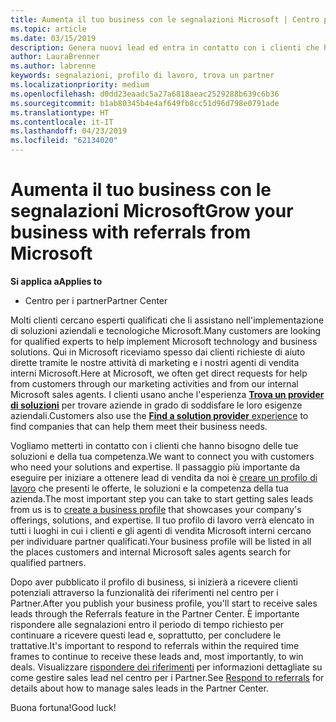 ```yaml
---
title: Aumenta il tuo business con le segnalazioni Microsoft | Centro per i partner
ms.topic: article
ms.date: 03/15/2019
description: Genera nuovi lead ed entra in contatto con i clienti che hanno bisogno di aiuto per implementare i prodotti e le soluzioni Microsoft.
author: LauraBrenner
ms.author: labrenne
keywords: segnalazioni, profilo di lavoro, trova un partner
ms.localizationpriority: medium
ms.openlocfilehash: d0dd23eaadc5a27a6818aeac2529288b639c6b36
ms.sourcegitcommit: b1ab80345b4e4af649fb8cc51d96d798e0791ade
ms.translationtype: HT
ms.contentlocale: it-IT
ms.lasthandoff: 04/23/2019
ms.locfileid: "62134020"
---
```

<!-- FWLink:  https://go.microsoft.com/fwlink/?linkid=849775 (top of page) -->

# <a name="grow-your-business-with-referrals-from-microsoft"></a><span data-ttu-id="bbf94-104">Aumenta il tuo business con le segnalazioni Microsoft</span><span class="sxs-lookup"><span data-stu-id="bbf94-104">Grow your business with referrals from Microsoft</span></span>

<span data-ttu-id="bbf94-105">**Si applica a**</span><span class="sxs-lookup"><span data-stu-id="bbf94-105">**Applies to**</span></span>

-  <span data-ttu-id="bbf94-106">Centro per i partner</span><span class="sxs-lookup"><span data-stu-id="bbf94-106">Partner Center</span></span>

<span data-ttu-id="bbf94-107">Molti clienti cercano esperti qualificati che li assistano nell'implementazione di soluzioni aziendali e tecnologiche Microsoft.</span><span class="sxs-lookup"><span data-stu-id="bbf94-107">Many customers are looking for qualified experts to help implement Microsoft technology and business solutions.</span></span> <span data-ttu-id="bbf94-108">Qui in Microsoft riceviamo spesso dai clienti richieste di aiuto dirette tramite le nostre attività di marketing e i nostri agenti di vendita interni Microsoft.</span><span class="sxs-lookup"><span data-stu-id="bbf94-108">Here at Microsoft, we often get direct requests for help from customers through our marketing activities and from our internal Microsoft sales agents.</span></span> <span data-ttu-id="bbf94-109">I clienti usano anche l'esperienza [**Trova un provider di soluzioni**](https://www.microsoft.com/solution-providers/search) per trovare aziende in grado di soddisfare le loro esigenze aziendali.</span><span class="sxs-lookup"><span data-stu-id="bbf94-109">Customers also use the [**Find a solution provider** experience](https://www.microsoft.com/solution-providers/search) to find companies that can help them meet their business needs.</span></span> 

<span data-ttu-id="bbf94-110">Vogliamo metterti in contatto con i clienti che hanno bisogno delle tue soluzioni e della tua competenza.</span><span class="sxs-lookup"><span data-stu-id="bbf94-110">We want to connect you with customers who need your solutions and expertise.</span></span> <span data-ttu-id="bbf94-111">Il passaggio più importante da eseguire per iniziare a ottenere lead di vendita da noi è [creare un profilo di lavoro](create-a-marketing-profile.md) che presenti le offerte, le soluzioni e la competenza della tua azienda.</span><span class="sxs-lookup"><span data-stu-id="bbf94-111">The most important step you can take to start getting sales leads from us is to [create a business profile](create-a-marketing-profile.md) that showcases your company's offerings, solutions, and expertise.</span></span> <span data-ttu-id="bbf94-112">Il tuo profilo di lavoro verrà elencato in tutti i luoghi in cui i clienti e gli agenti di vendita Microsoft interni cercano per individuare partner qualificati.</span><span class="sxs-lookup"><span data-stu-id="bbf94-112">Your business profile will be listed in all the places customers and internal Microsoft sales agents search for qualified partners.</span></span> 

 <span data-ttu-id="bbf94-113">Dopo aver pubblicato il profilo di business, si inizierà a ricevere clienti potenziali attraverso la funzionalità dei riferimenti nel centro per i Partner.</span><span class="sxs-lookup"><span data-stu-id="bbf94-113">After you publish your business profile, you'll start to receive sales leads through the Referrals feature in the Partner Center.</span></span> <span data-ttu-id="bbf94-114">È importante rispondere alle segnalazioni entro il periodo di tempo richiesto per continuare a ricevere questi lead e, soprattutto, per concludere le trattative.</span><span class="sxs-lookup"><span data-stu-id="bbf94-114">It's important to respond to referrals within the required time frames to continue to receive these leads and, most importantly, to win deals.</span></span> <span data-ttu-id="bbf94-115">Visualizzare [rispondere dei riferimenti](responding-to-referrals.md) per informazioni dettagliate su come gestire sales lead nel centro per i Partner.</span><span class="sxs-lookup"><span data-stu-id="bbf94-115">See [Respond to referrals](responding-to-referrals.md) for details about how to manage sales leads in the Partner Center.</span></span>  

<span data-ttu-id="bbf94-116">Buona fortuna!</span><span class="sxs-lookup"><span data-stu-id="bbf94-116">Good luck!</span></span>

<!-- 
*  [Analyze your business profile](analyze-your-marketing-profile.md) Regularly review and optimize your business profile to make sure you’re getting in front of your target customers.
-->
